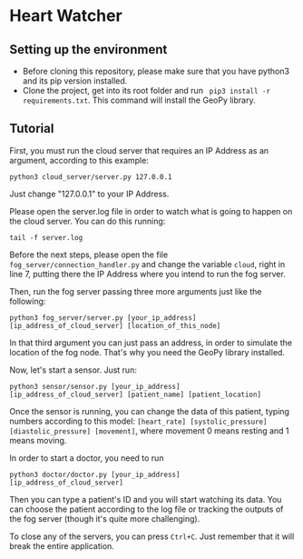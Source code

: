 # Heart Watcher

## Setting up the environment

- Before cloning this repository, please make sure that you have python3 and its pip version installed.
- Clone the project, get into its root folder and run ` pip3 install -r requirements.txt`. This command will install the GeoPy library.

## Tutorial 

First, you must run the cloud server that requires an IP Address as an argument, according to this example: 
	
	python3 cloud_server/server.py 127.0.0.1

Just change "127.0.0.1" to your IP Address.

Please open the server.log file in order to watch what is going to happen on the cloud server. You can do this running: 
	
	tail -f server.log
	
Before the next steps, please open the file `fog_server/connection_handler.py` and change the variable `cloud`, right in line 7, putting there the IP Address where you intend to run the fog server.

Then, run the fog server passing three more arguments just like the following:

	python3 fog_server/server.py [your_ip_address] [ip_address_of_cloud_server] [location_of_this_node]
	
In that third argument you can just pass an address, in order to simulate the location of the fog node. That's why you need the GeoPy library installed.

Now, let's start a sensor. Just run:

	python3 sensor/sensor.py [your_ip_address] [ip_address_of_cloud_server] [patient_name] [patient_location]
	
Once the sensor is running, you can change the data of this patient, typing numbers according to this model: `[heart_rate] [systolic_pressure] [diastolic_pressure] [movement]`, where movement 0 means resting and 1 means moving.

In order to start a doctor, you need to run 

	python3 doctor/doctor.py [your_ip_address] [ip_address_of_cloud_server]
	
Then you can type a patient's ID and you will start watching its data. You can choose the patient according to the log file or tracking the outputs of the fog server (though it's quite more challenging).

To close any of the servers, you can press `Ctrl+C`. Just remember that it will break the entire application.
